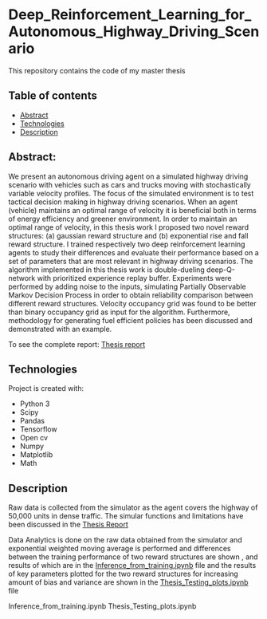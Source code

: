 # Deep_Reinforcement_Learning_for_Autonomous_Highway_Driving_Scenario
This repository contains the code of my master thesis

## Table of contents
* [Abstract](#general-info)
* [Technologies](#technologies)
* [Description](#Description)

## Abstract:
We present an autonomous driving agent on a simulated highway driving scenario with vehicles such as cars and trucks moving with stochastically variable velocity profiles. The focus of the simulated environment is to test tactical decision making in highway driving scenarios. When an agent (vehicle) maintains an optimal range of velocity it is beneficial both in terms of energy efficiency and greener environment. In order to maintain an optimal range of velocity, in this thesis work I proposed two novel reward structures: (a) gaussian reward structure and (b) exponential rise and fall reward structure. I trained respectively two deep reinforcement learning agents to study their differences and evaluate their performance based on a set of parameters that are most relevant in highway driving scenarios. The algorithm implemented in this thesis work is double-dueling deep-Q-network with prioritized experience replay buffer. Experiments were performed by adding noise to the inputs, simulating Partially Observable Markov Decision Process in order to obtain reliability comparison between different reward structures. Velocity occupancy grid was found to be better than binary occupancy grid as input for the algorithm. Furthermore, methodology for generating fuel efficient policies has been discussed and demonstrated with an example. 

To see the complete report: [Thesis report](http://urn.kb.se/resolve?urn=urn:nbn:se:kth:diva-289444)
	
## Technologies
Project is created with:
* Python 3
* Scipy
* Pandas
* Tensorflow
* Open cv
* Numpy
* Matplotlib
* Math
	
## Description
Raw data is collected from the simulator as the agent covers the highway of 50,000 units in dense traffic. The simular functions and limitations have been discussed in the [Thesis Report](http://urn.kb.se/resolve?urn=urn:nbn:se:kth:diva-289444)


Data Analytics is done on the raw data obtained from the simulator and exponential weighted moving average is performed and differences between the training performance of two reward structures are shown , and results of which are in the [Inference_from_training.ipynb]() file and the results of key parameters plotted for the two reward structures for increasing amount of bias and variance are shown in the [Thesis_Testing_plots.ipynb](https://github.com/neilpradhan/Deep_reinforcement_learning_for_autonomous_highway_driving_scenario/blob/main/Thesis_Testing_Plots.ipynb) file



Inference_from_training.ipynb
Thesis_Testing_plots.ipynb

